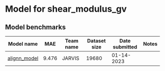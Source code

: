 # Model for shear_modulus_gv

<h2>Model benchmarks</h2>

<table style="width:100%" id="j_table">
 <thead>
  <tr>
    <th>Model name</th>
   <!-- <th>Method</th>-->
    <th>MAE</th>
    <th>Team name</th>
    <th>Dataset size</th>
    <th>Date submitted</th>
    <th>Notes</th>
  </tr>
 </thead>
<!--table_content--><tr><td><a href="https://github.com/usnistgov/alignn" target="_blank">alignn_model</a></td><td>9.476</td><td>JARVIS</td><td>19680</td><td>01-14-2023</td><td></td></tr><!--table_content-->
</table>